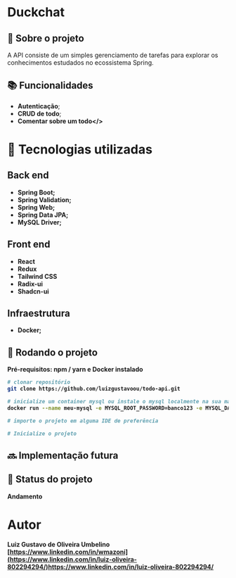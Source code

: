 # Duckchat
<!-- license --> 

## :memo:  Sobre o projeto
A API consiste de um simples gerenciamento de tarefas para explorar os conhecimentos estudados no ecossistema Spring.

<!-- ## Layout web -->

<!--
## Modelo conceitual
![Modelo Conceitual](https://github.com/acenelio/assets/raw/main/sds1/modelo-conceitual.png)
-->
## :books: Funcionalidades
* <b>Autenticação</b>;
* <b>CRUD de todo</b>;
* <b>Comentar sobre um todo</>

# :wrench: Tecnologias utilizadas
## Back end
* Spring Boot;
* Spring Validation;
* Spring Web;
* Spring Data JPA;
* MySQL Driver;
  
## Front end
* React
* Redux
* Tailwind CSS
* Radix-ui
* Shadcn-ui
<!--## Implantação em produção
- Back end: Heroku
- Front end web: Netlify
- Banco de dados: Postgresql -->

## Infraestrutura
* Docker;

## :rocket: Rodando o projeto
Pré-requisitos: npm / yarn e Docker instalado

```bash
# clonar repositório
git clone https://github.com/luizgustavoou/todo-api.git

# inicialize um container mysql ou instale o mysql localmente na sua máquina
docker run --name meu-mysql -e MYSQL_ROOT_PASSWORD=banco123 -e MYSQL_DATABASE=todo-api -p 3306:3306 mysql:latest 

# importe o projeto em alguma IDE de preferência

# Inicialize o projeto
```

## :soon: Implementação futura


## :dart: Status do projeto
Andamento
# Autor

Luiz Gustavo de Oliveira Umbelino
[https://www.linkedin.com/in/wmazoni](https://www.linkedin.com/in/luiz-oliveira-802294294/)https://www.linkedin.com/in/luiz-oliveira-802294294/

